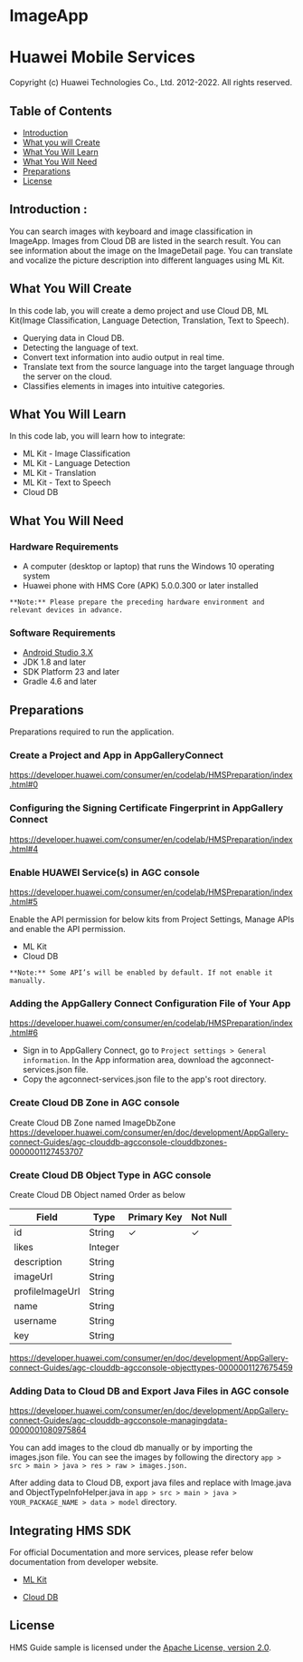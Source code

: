 # ImageApp

# Huawei Mobile Services
Copyright (c) Huawei Technologies Co., Ltd. 2012-2022. All rights reserved.

## Table of Contents
* [Introduction](#introduction)
* [What you will Create](#what-you-will-create)
* [What You Will Learn](#what-you-will-learn)
* [What You Will Need](#what-you-will-need)
* [Preparations](#preparations)
* [License](#license)

## Introduction :

You can search images with keyboard and image classification in ImageApp. Images from Cloud DB are listed in the search result. You can see information about the image on the ImageDetail page. You can translate and vocalize the picture description into different languages using ML Kit.

## What You Will Create

In this code lab, you will create a demo project and use Cloud DB, ML Kit(Image Classification, Language Detection, Translation, Text to Speech).

*	Querying data in Cloud DB.
*	Detecting the language of text.
*	Convert text information into audio output in real time.
*	Translate text from the source language into the target language through the server on the cloud.
*	Classifies elements in images into intuitive categories.

## What You Will Learn

In this code lab, you will learn how to integrate:
*	ML Kit - Image Classification
*	ML Kit - Language Detection
*	ML Kit - Translation
*	ML Kit - Text to Speech
*	Cloud DB

## What You Will Need

### Hardware Requirements

*	A computer (desktop or laptop) that runs the Windows 10 operating system
*	Huawei phone with HMS Core (APK) 5.0.0.300 or later installed
```
**Note:** Please prepare the preceding hardware environment and relevant devices in advance.
```
### Software Requirements

*	[Android Studio 3.X](https://developer.android.com/studio)
*	JDK 1.8 and later 
*	SDK Platform 23 and later
*	Gradle 4.6 and later


## Preparations
Preparations required to run the application.

### Create a Project and App in AppGalleryConnect
https://developer.huawei.com/consumer/en/codelab/HMSPreparation/index.html#0

### Configuring the Signing Certificate Fingerprint in AppGallery Connect
https://developer.huawei.com/consumer/en/codelab/HMSPreparation/index.html#4

### Enable HUAWEI Service(s) in AGC console
https://developer.huawei.com/consumer/en/codelab/HMSPreparation/index.html#5

Enable the API permission for below kits from Project Settings, Manage APIs and enable the API permission.
*	ML Kit
*	Cloud DB

```
**Note:** Some API’s will be enabled by default. If not enable it manually.
```

### Adding the AppGallery Connect Configuration File of Your App
https://developer.huawei.com/consumer/en/codelab/HMSPreparation/index.html#6

* Sign in to AppGallery Connect, go to `Project settings > General information`. In the App information area, download the agconnect-services.json file.
* Copy the agconnect-services.json file to the app's root directory.

### Create Cloud DB Zone in AGC console
Create Cloud DB Zone named ImageDbZone
https://developer.huawei.com/consumer/en/doc/development/AppGallery-connect-Guides/agc-clouddb-agcconsole-clouddbzones-0000001127453707

### Create Cloud DB Object Type in AGC console
Create Cloud DB Object named Order as below

| Field           | Type    | Primary Key | Not Null |
|-----------------|---------|-------------|----------|
| id              | String  |     ✓       |    ✓     |
| likes           | Integer |             |          |
| description     | String  |             |          |
| imageUrl        | String  |             |          |
| profileImageUrl | String  |             |          |
| name            | String  |             |          |
| username        | String  |             |          |
| key             | String  |             |          |

https://developer.huawei.com/consumer/en/doc/development/AppGallery-connect-Guides/agc-clouddb-agcconsole-objecttypes-0000001127675459

### Adding Data to Cloud DB and Export Java Files in AGC console
https://developer.huawei.com/consumer/en/doc/development/AppGallery-connect-Guides/agc-clouddb-agcconsole-managingdata-0000001080975864

You can add images to the cloud db manually or by importing the images.json file.
You can see the images by following the directory `app > src > main > java > res > raw > images.json.`

After adding data to Cloud DB, export java files and replace with Image.java and ObjectTypeInfoHelper.java in `app > src > main > java > YOUR_PACKAGE_NAME > data > model` directory.

## Integrating HMS SDK
For official Documentation and more services, please refer below documentation from developer website.

*  [ML Kit](https://developer.huawei.com/consumer/en/hms/huawei-mlkit/)

*  [Cloud DB](https://developer.huawei.com/consumer/en/agconnect/cloud-base/)


## License
HMS Guide sample is licensed under the [Apache License, version 2.0](http://www.apache.org/licenses/LICENSE-2.0).